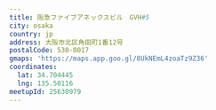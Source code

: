 ```yaml
---
title: 阪急ファイブアネックスビル　GVH#5
city: osaka
country: jp
address: 大阪市北区角田町1番12号
postalCode: 530-0017
gmaps: 'https://maps.app.goo.gl/8UkNEmL4zoaTz9Z36'
coordinates:
  lat: 34.704445
  lng: 135.50116
meetupId: 25630979
---
```


